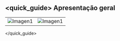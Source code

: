 ## <quick_guide> Apresentação geral

|  |  |
|:-------|:-------|
|![Imagen1](http://static.energysistem.com/images/manuals/42484/560d6aa572418.jpg)|![Imagen1](http://static.energysistem.com/images/manuals/42484/560d6a927d352.jpg)|
</quick_guide>
